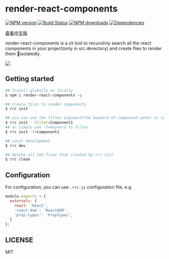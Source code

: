# render-react-components

[![NPM version](https://img.shields.io/npm/v/render-react-components.svg?style=flat)](https://npmjs.org/package/render-react-components)
[![Build Status](https://img.shields.io/travis/lewis617/render-react-components.svg?style=flat)](https://travis-ci.org/lewis617/render-react-components)
[![NPM downloads](http://img.shields.io/npm/dm/render-react-components.svg?style=flat)](https://npmjs.org/package/render-react-components)
[![Dependencies](https://david-dm.org/lewis617/render-react-components/status.svg)](https://david-dm.org/lewis617/render-react-components)

[查看中文版](https://github.com/lewis617/render-react-components/blob/master/README_zh-cn.md)

render-react-components is a cli tool to recursilvly search all the react components in your project(only in src derectory) and create files to render them isolatedly.

![](https://img.alicdn.com/tfs/TB1VPzQnHGYBuNjy0FoXXciBFXa-894-444.gif)

## Getting started
```bash
## Install globally or locally
$ npm i render-react-components -g

## Create files to render components
$ rrc init

## you can use the filter argument(the keyword of compoennt path) to init for part of components
$ rrc init --filter=Component1
## or simply use -f=keyword to filter
$ rrc init -f=Component1

## Local development
$ rrc dev

## Delete all the files that created by rrc init
$ rrc clean

```

## Configuration

For configuration, you can use `.rrc.js` configuration file, e.g.

```js
module.exports = {
  externals: {
    react: 'React',
    'react-dom': 'ReactDOM',
    'prop-types': 'PropTypes',
  }
};
```

## LICENSE

MIT
